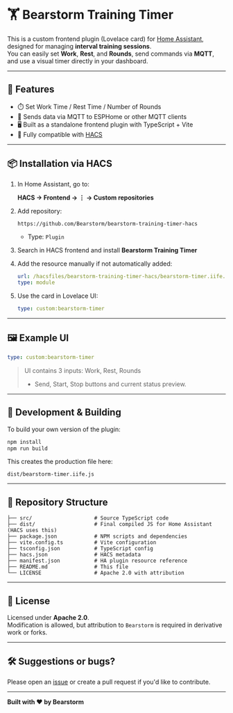 # 🏋️ Bearstorm Training Timer

This is a custom frontend plugin (Lovelace card) for [Home Assistant](https://www.home-assistant.io/), designed for managing **interval training sessions**.  
You can easily set **Work**, **Rest**, and **Rounds**, send commands via **MQTT**, and use a visual timer directly in your dashboard.

---

## 🔧 Features

- ⏱️ Set Work Time / Rest Time / Number of Rounds
- 📡 Sends data via MQTT to ESPHome or other MQTT clients
- 🖥️ Built as a standalone frontend plugin with TypeScript + Vite
- 🧩 Fully compatible with [HACS](https://hacs.xyz)

---

## 📦 Installation via HACS

1. In Home Assistant, go to:

   **HACS → Frontend → ⋮ → Custom repositories**

2. Add repository:

   ```
   https://github.com/Bearstorm/bearstorm-training-timer-hacs
   ```

   - Type: `Plugin`

3. Search in HACS frontend and install **Bearstorm Training Timer**

4. Add the resource manually if not automatically added:

   ```yaml
   url: /hacsfiles/bearstorm-training-timer-hacs/bearstorm-timer.iife.js
   type: module
   ```

5. Use the card in Lovelace UI:

   ```yaml
   type: custom:bearstorm-timer
   ```

---

## 🖼️ Example UI

```yaml
type: custom:bearstorm-timer
```

> UI contains 3 inputs: Work, Rest, Rounds  
> + Send, Start, Stop buttons and current status preview.

---

## 🧪 Development & Building

To build your own version of the plugin:

```bash
npm install
npm run build
```

This creates the production file here:

```
dist/bearstorm-timer.iife.js
```

---

## 📂 Repository Structure

```
├── src/                    # Source TypeScript code
├── dist/                   # Final compiled JS for Home Assistant (HACS uses this)
├── package.json            # NPM scripts and dependencies
├── vite.config.ts          # Vite configuration
├── tsconfig.json           # TypeScript config
├── hacs.json               # HACS metadata
├── manifest.json           # HA plugin resource reference
├── README.md               # This file
└── LICENSE                 # Apache 2.0 with attribution
```

---

## 🪪 License

Licensed under **Apache 2.0**.  
Modification is allowed, but attribution to `Bearstorm` is required in derivative work or forks.

---

## 🛠 Suggestions or bugs?

Please open an [issue](https://github.com/Bearstorm/bearstorm-training-timer-hacs/issues) or create a pull request if you'd like to contribute.

---

**Built with ❤️ by Bearstorm**
